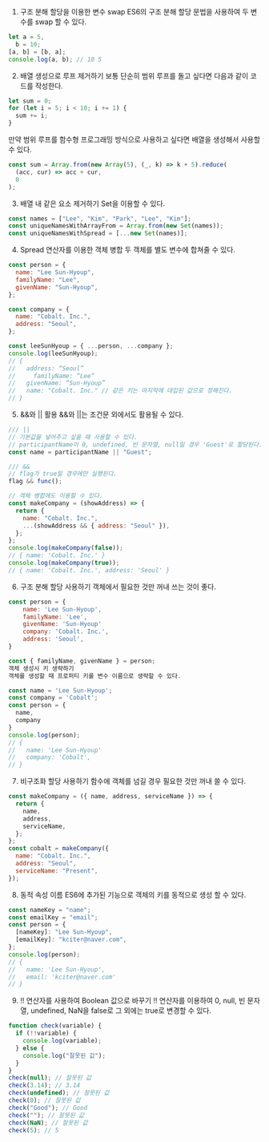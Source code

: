 1. 구조 분해 할당을 이용한 변수 swap
   ES6의 구조 분해 할당 문법을 사용하여 두 변수를 swap 할 수 있다.

```jsx
let a = 5,
  b = 10;
[a, b] = [b, a];
console.log(a, b); // 10 5
```

2. 배열 생성으로 루프 제거하기
   보통 단순히 범위 루프를 돌고 싶다면 다음과 같이 코드를 작성한다.

```jsx
let sum = 0;
for (let i = 5; i < 10; i += 1) {
  sum += i;
}
```

만약 범위 루프를 함수형 프로그래밍 방식으로 사용하고 싶다면 배열을 생성해서 사용할 수 있다.

```jsx
const sum = Array.from(new Array(5), (_, k) => k + 5).reduce(
  (acc, cur) => acc + cur,
  0
);
```

3. 배열 내 같은 요소 제거하기
   Set을 이용할 수 있다.

```jsx
const names = ["Lee", "Kim", "Park", "Lee", "Kim"];
const uniqueNamesWithArrayFrom = Array.from(new Set(names));
const uniqueNamesWithSpread = [...new Set(names)];
```

4. Spread 연산자를 이용한 객체 병합
   두 객체를 별도 변수에 합쳐줄 수 있다.

```jsx
const person = {
  name: "Lee Sun-Hyoup",
  familyName: "Lee",
  givenName: "Sun-Hyoup",
};

const company = {
  name: "Cobalt. Inc.",
  address: "Seoul",
};

const leeSunHyoup = { ...person, ...company };
console.log(leeSunHyoup);
// {
//   address: “Seoul”
//     familyName: “Lee”
//   givenName: “Sun-Hyoup”
//   name: "Cobalt. Inc." // 같은 키는 마지막에 대입된 값으로 정해진다.
// }
```

5. &&와 || 활용
   &&와 ||는 조건문 외에서도 활용될 수 있다.

```jsx
/// ||
// 기본값을 넣어주고 싶을 때 사용할 수 있다.
// participantName이 0, undefined, 빈 문자열, null일 경우 'Guest'로 할당된다.
const name = participantName || "Guest";

/// &&
// flag가 true일 경우에만 실행된다.
flag && func();

// 객체 병합에도 이용할 수 있다.
const makeCompany = (showAddress) => {
  return {
    name: "Cobalt. Inc.",
    ...(showAddress && { address: "Seoul" }),
  };
};
console.log(makeCompany(false));
// { name: 'Cobalt. Inc.' }
console.log(makeCompany(true));
// { name: 'Cobalt. Inc.', address: 'Seoul' }
```

6. 구조 분해 할당 사용하기
   객체에서 필요한 것만 꺼내 쓰는 것이 좋다.

```jsx
const person = {
    name: 'Lee Sun-Hyoup',
    familyName: 'Lee',
    givenName: 'Sun-Hyoup'
    company: 'Cobalt. Inc.',
    address: 'Seoul',
}

const { familyName, givenName } = person;
객체 생성시 키 생략하기
객체를 생성할 때 프로퍼티 키를 변수 이름으로 생략할 수 있다.

const name = 'Lee Sun-Hyoup';
const company = 'Cobalt';
const person = {
  name,
  company
}
console.log(person);
// {
//   name: 'Lee Sun-Hyoup'
//   company: 'Cobalt',
// }
```

7. 비구조화 할당 사용하기
   함수에 객체를 넘길 경우 필요한 것만 꺼내 쓸 수 있다.

```jsx
const makeCompany = ({ name, address, serviceName }) => {
  return {
    name,
    address,
    serviceName,
  };
};
const cobalt = makeCompany({
  name: "Cobalt. Inc.",
  address: "Seoul",
  serviceName: "Present",
});
```

8. 동적 속성 이름
   ES6에 추가된 기능으로 객체의 키를 동적으로 생성 할 수 있다.

```jsx
const nameKey = "name";
const emailKey = "email";
const person = {
  [nameKey]: "Lee Sun-Hyoup",
  [emailKey]: "kciter@naver.com",
};
console.log(person);
// {
//   name: 'Lee Sun-Hyoup',
//   email: 'kciter@naver.com'
// }
```

9. !! 연산자를 사용하여 Boolean 값으로 바꾸기
   !! 연산자를 이용하여 0, null, 빈 문자열, undefined, NaN을 false로 그 외에는 true로 변경할 수 있다.

```jsx
function check(variable) {
  if (!!variable) {
    console.log(variable);
  } else {
    console.log("잘못된 값");
  }
}
check(null); // 잘못된 값
check(3.14); // 3.14
check(undefined); // 잘못된 값
check(0); // 잘못된 값
check("Good"); // Good
check(""); // 잘못된 값
check(NaN); // 잘못된 값
check(5); // 5
```
